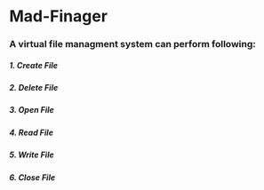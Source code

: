 # Mad-Finager
### A virtual file managment system can perform following: ###
##### 1. Create File #####
##### 2. Delete File #####
##### 3. Open File #####
##### 4. Read File #####
##### 5. Write File #####
##### 6. Close File #####
